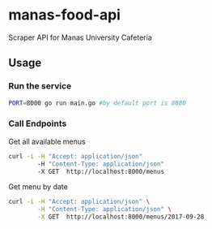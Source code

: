 # manas-food-api
Scraper API for Manas University Cafeteria

## Usage

### Run the service

```bash
PORT=8000 go run main.go #by default port is 8080
```

### Call Endpoints

Get all available menus

```bash
curl -i -H "Accept: application/json" 
        -H "Content-Type: application/json" 
        -X GET  http://localhost:8000/menus
```

Get menu by date

```bash
curl -i -H "Accept: application/json" \
        -H "Content-Type: application/json" \
        -X GET  http://localhost:8000/menus/2017-09-28
```
